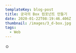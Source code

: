 ```yaml
---
templateKey: blog-post
title: 궁극의 Box 컴포넌트 만들기
date: 2020-01-22T08:19:46.406Z
thumbnail: /images/3_d-box.jpg
tags:
  - Web
---
```

ㅇ
